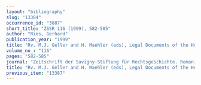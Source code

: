 ```yaml
---
layout: "bibliography"
slug: "13384"
occurrence_id: "3887"
short_title: "ZSSR 116 (1999), 582-585"
author: "Ries, Gerhard"
publication_year: "1999"
title: "Rv. M.J. Geller and H. Maehler (eds), Legal Documents of the Hellenistic World (London 1995)"
volume_no_: "116"
pages: "582-585"
journal: "Zeitschrift der Savigny-Stiftung für Rechtsgeschichte. Romanistische Abteilung."
title: "Rv. M.J. Geller and H. Maehler (eds), Legal Documents of the Hellenistic World (London 1995)"
previous_item: "13387"
---
```

